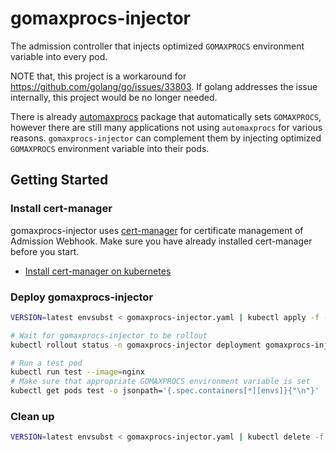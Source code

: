 # gomaxprocs-injector

The admission controller that injects optimized `GOMAXPROCS` environment variable
into every pod.

NOTE that, this project is a workaround for
https://github.com/golang/go/issues/33803. If golang addresses the issue
internally, this project would be no longer needed.

There is already [automaxprocs](https://github.com/uber-go/automaxprocs) package
that automatically sets `GOMAXPROCS`, however there are still many applications
not using `automaxprocs` for various reasons. `gomaxprocs-injector` can
complement them by injecting optimized `GOMAXPROCS` environment variable into
their pods.

## Getting Started

### Install cert-manager
gomaxprocs-injector uses [cert-manager](https://cert-manager.io/docs/) for
certificate management of Admission Webhook. Make sure you have already
installed cert-manager before you start.

- [Install cert-manager on kubernetes](https://cert-manager.io/docs/installation/)

### Deploy gomaxprocs-injector
```sh
VERSION=latest envsubst < gomaxprocs-injector.yaml | kubectl apply -f -

# Wait for gomaxprocs-injector to be rollout
kubectl rollout status -n gomaxprocs-injector deployment gomaxprocs-injector
```

```sh
# Run a test pod
kubectl run test --image=nginx
# Make sure that appropriate GOMAXPROCS environment variable is set
kubectl get pods test -o jsonpath='{.spec.containers[*][envs]}{"\n"}'
```

### Clean up
```sh
VERSION=latest envsubst < gomaxprocs-injector.yaml | kubectl delete -f -
```
